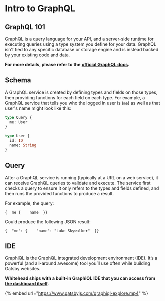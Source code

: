 # Intro to GraphQL

## GraphQL 101

GraphQL is a query language for your API, and a server-side runtime for executing queries using a type system you define for your data. GraphQL isn't tied to any specific database or storage engine and is instead backed by your existing code and data.

**For more details, please refer to the** [**official GraphQL docs**](https://graphql.org/)**.**

## Schema

A GraphQL service is created by defining types and fields on those types, then providing functions for each field on each type. For example, a GraphQL service that tells you who the logged in user is \(`me`\) as well as that user's name might look like this:

```graphql
type Query {
  me: User
}
 
type User {
  id: ID
  name: String
}
```

## Query

After a GraphQL service is running \(typically at a URL on a web service\), it can receive GraphQL queries to validate and execute. The service first checks a query to ensure it only refers to the types and fields defined, and then runs the provided functions to produce a result.

For example, the query:

```text
{  me {    name  }}
```

Could produce the following JSON result:

```text
{  "me": {    "name": "Luke Skywalker"  }}
```

## IDE

GraphiQL is the GraphQL integrated development environment \(IDE\). It’s a powerful \(and all-around awesome\) tool you’ll use often while building Gatsby websites.

**Whitehead ships with a built-in GraphiQL IDE that you can access from** [**the dashboard itself**](https://dashboard.whitehead.ai)**.**

{% embed url="https://www.gatsbyjs.com/graphiql-explore.mp4" %}

